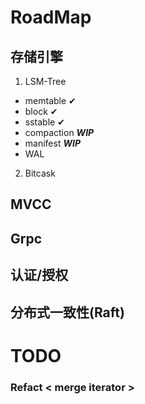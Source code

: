 # RoadMap

## 存储引擎
1. LSM-Tree 
- memtable ✔
- block ✔
- sstable ✔
- compaction ***WIP***
- manifest ***WIP***
- WAL
2. Bitcask

## MVCC

## Grpc

## 认证/授权

## 分布式一致性(Raft)


# TODO

### Refact < merge iterator >